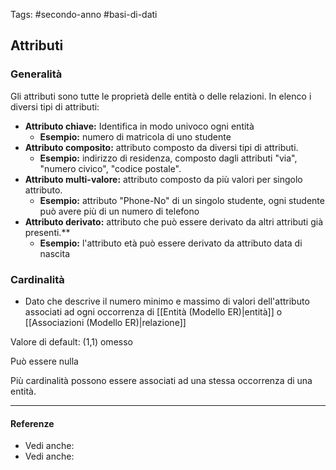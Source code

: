 Tags: #secondo-anno #basi-di-dati 

## Attributi

### Generalità

Gli attributi sono tutte le proprietà delle entità o delle relazioni. In elenco i diversi tipi di attributi:

- **Attributo chiave:** Identifica in modo univoco ogni entità
	- **Esempio:** numero di matricola di uno studente
- **Attributo composito:** attributo composto da diversi tipi di attributi.
	- **Esempio:** indirizzo di residenza, composto dagli attributi "via", "numero civico", "codice postale".
- **Attributo multi-valore:** attributo composto da più valori per singolo attributo.
	- **Esempio:** attributo "Phone-No" di un singolo studente, ogni studente può avere più di un numero di telefono
- **Attributo derivato:** attributo che può essere derivato da altri attributi già presenti.**
	- **Esempio:** l'attributo età può essere derivato da attributo data di nascita

### Cardinalità

- Dato che descrive il numero minimo e massimo di valori dell'attributo associati ad ogni occorrenza di [[Entità (Modello ER)|entità]] o [[Associazioni (Modello ER)|relazione]]

Valore di default: (1,1) omesso

Può essere nulla

Più cardinalità possono essere associati ad una stessa occorrenza di una entità.

---

#### Referenze

- Vedi anche: 
- Vedi anche:
